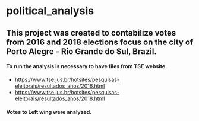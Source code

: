 # political_analysis
## This project was created to contabilize votes from 2016 and 2018 elections focus on the city of Porto Alegre - Rio Grande do Sul, Brazil.

#### To run the analysis is necessary to have files from TSE website. 
* https://www.tse.jus.br/hotsites/pesquisas-eleitorais/resultados_anos/2016.html
* https://www.tse.jus.br/hotsites/pesquisas-eleitorais/resultados_anos/2018.html

#### Votes to Left wing were analyzed. 

